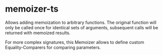 # memoizer-ts
Allows adding memoization to arbitrary functions. The original function will only be called once for identical sets of arguments, subsequent calls will be returned with memoized results.

For more complex signatures, this Memoizer allows to define custom Equality-Comparers for comparing parameters.
